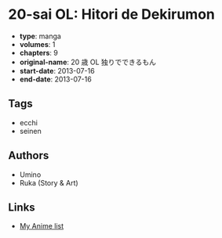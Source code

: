 # 20-sai OL: Hitori de Dekirumon

-   **type**: manga
-   **volumes**: 1
-   **chapters**: 9
-   **original-name**: 20 歳 OL 独りでできるもん
-   **start-date**: 2013-07-16
-   **end-date**: 2013-07-16

## Tags

-   ecchi
-   seinen

## Authors

-   Umino
-   Ruka (Story & Art)

## Links

-   [My Anime list](https://myanimelist.net/manga/122698/20-sai_OL__Hitori_de_Dekirumon)

